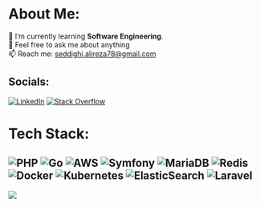 # About Me:
🌱 I’m currently learning **Software Engineering**.<br>💬 Feel free to ask me about anything <br>📫 Reach me: seddighi.alireza78@gmail.com


## Socials:
[![LinkedIn](https://img.shields.io/badge/LinkedIn-%230077B5.svg?logo=linkedin&logoColor=white)](https://linkedin.com/in/seddighi78) [![Stack Overflow](https://img.shields.io/badge/-Stackoverflow-FE7A16?logo=stack-overflow&logoColor=white)](https://stackoverflow.com/users/6157616) 

# Tech Stack:
![PHP](https://img.shields.io/badge/php-%23777BB4.svg?style=for-the-badge&logo=php&logoColor=white) ![Go](https://img.shields.io/badge/go-%2300ADD8.svg?style=for-the-badge&logo=go&logoColor=white) ![AWS](https://img.shields.io/badge/AWS-%23FF9900.svg?style=for-the-badge&logo=amazon-aws&logoColor=white) ![Symfony](https://img.shields.io/badge/symfony-%23000000.svg?style=for-the-badge&logo=symfony&logoColor=white) ![MariaDB](https://img.shields.io/badge/MariaDB-003545?style=for-the-badge&logo=mariadb&logoColor=white) ![Redis](https://img.shields.io/badge/redis-%23DD0031.svg?style=for-the-badge&logo=redis&logoColor=white) ![Docker](https://img.shields.io/badge/docker-%230db7ed.svg?style=for-the-badge&logo=docker&logoColor=white) ![Kubernetes](https://img.shields.io/badge/kubernetes-%23326ce5.svg?style=for-the-badge&logo=kubernetes&logoColor=white) ![ElasticSearch](https://img.shields.io/badge/-ElasticSearch-005571?style=for-the-badge&logo=elasticsearch) ![Laravel](https://img.shields.io/badge/laravel-%23FF2D20.svg?style=for-the-badge&logo=laravel&logoColor=white)
---
[![](https://visitcount.itsvg.in/api?id=seddighi78&icon=0&color=0)](https://visitcount.itsvg.in)

<!-- Proudly created with GPRM ( https://gprm.itsvg.in ) -->
